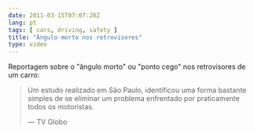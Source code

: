 ```yaml
---
date: 2011-03-15T07:07:28Z
lang: pt
tags: [ cars, driving, safety ]
title: "Ângulo morto nos retrovisores"
type: video
---
```


Reportagem sobre o "ângulo morto" ou "ponto cego" nos retrovisores de um
carro:

> Um estudo realizado em São Paulo, identificou uma forma bastante
> simples de se eliminar um problema enfrentado por praticamente todos
> os motoristas.
>
> — TV Globo

